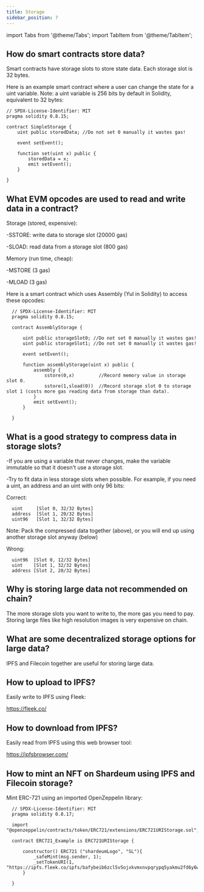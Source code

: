 ```yaml
---
title: Storage
sidebar_position: 7
---
```


import Tabs from '@theme/Tabs';
import TabItem from '@theme/TabItem';

## How do smart contracts store data?

Smart contracts have storage slots to store state data.
Each storage slot is 32 bytes.

Here is an example smart contract where a user can change the state for a uint variable.
Note: a uint variable is 256 bits by default in Solidity, equivalent to 32 bytes:

<Tabs>
  <TabItem value="solidity" label="Solidity" default>

    // SPDX-License-Identifier: MIT
    pragma solidity 0.8.15;

    contract SimpleStorage {
        uint public storedData; //Do not set 0 manually it wastes gas!

        event setEvent();

        function set(uint x) public {
            storedData = x;
            emit setEvent();
        }

    }

  </TabItem>
</Tabs>

## What EVM opcodes are used to read and write data in a contract?

Storage (stored, expensive):

-SSTORE: write data to storage slot (20000 gas)

-SLOAD:  read data from a storage slot (800 gas)

Memory (run time, cheap):

-MSTORE (3 gas)

-MLOAD (3 gas)

Here is a smart contract which uses Assembly (Yul in Solidity) to access these opcodes:

<Tabs>
  <TabItem value="solidity" label="Solidity" default>

      // SPDX-License-Identifier: MIT
      pragma solidity 0.8.15;

      contract AssemblyStorage {

          uint public storageSlot0; //Do not set 0 manually it wastes gas!
          uint public storageSlot1; //Do not set 0 manually it wastes gas!

          event setEvent();

          function assemblyStorage(uint x) public {
              assembly {
                  sstore(0,x)         //Record memory value in storage slot 0.  
                  sstore(1,sload(0))  //Record storage slot 0 to storage slot 1 (costs more gas reading data from storage than data).
              }
              emit setEvent();
          }

      }


  </TabItem>
</Tabs>


## What is a good strategy to compress data in storage slots?

-If you are using a variable that never changes, make the variable immutable so that it doesn't use a storage slot.

-Try to fit data in less storage slots when possible. For example,
if you need a uint, an address and an uint with only 96 bits:

Correct:

      uint     [Slot 0, 32/32 Bytes]
      address  [Slot 1, 20/32 Bytes]
      uint96   [Slot 1, 32/32 Bytes]

Note: Pack the compressed data together (above),
or you will end up using another storage slot anyway (below)

Wrong:

      uint96  [Slot 0, 12/32 Bytes]
      uint    [Slot 1, 32/32 Bytes]
      address [Slot 2, 20/32 Bytes]


## Why is storing large data not recommended on chain?

The more storage slots you want to write to, the more gas you need to pay.
Storing large files like high resolution images is very expensive on chain.

## What are some decentralized storage options for large data?

IPFS and Filecoin together are useful for storing large data.

## How to upload to IPFS?

Easily write to IPFS using Fleek:

https://fleek.co/

## How to download from IPFS?

Easily read from IPFS using this web browser tool:

https://ipfsbrowser.com/

## How to mint an NFT on Shardeum using IPFS and Filecoin storage?

Mint ERC-721 using an imported OpenZeppelin library:

<Tabs>
  <TabItem value="solidity" label="Solidity" default>

      // SPDX-License-Identifier: MIT
      pragma solidity 0.8.17;

      import "@openzeppelin/contracts/token/ERC721/extensions/ERC721URIStorage.sol";

      contract ERC721_Example is ERC721URIStorage {

          constructor() ERC721 ("shardeumLogo", "SL"){
              _safeMint(msg.sender, 1);
              _setTokenURI(1, "https://ipfs.fleek.co/ipfs/bafybeib6zcl5v5ojxkvmxnvpqrypq5yakmu2fd6y6wc3xo4n66pjelu7yq");
          }

      }

  </TabItem>
</Tabs>
